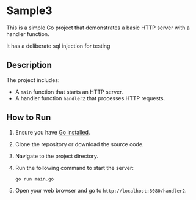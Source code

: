 # Sample3

This is a simple Go project that demonstrates a basic HTTP server with a handler function.

It has a deliberate sql injection for testing

## Description

The project includes:
- A `main` function that starts an HTTP server.
- A handler function `handler2` that processes HTTP requests.

## How to Run

1. Ensure you have [Go installed](https://golang.org/doc/install).
2. Clone the repository or download the source code.
3. Navigate to the project directory.
4. Run the following command to start the server:

    ```sh
    go run main.go
    ```

5. Open your web browser and go to `http://localhost:8080/handler2`.
